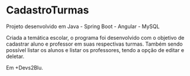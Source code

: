 # CadastroTurmas
Projeto desenvolvido em Java - Spring Boot - Angular - MySQL

Criada a temática escolar, o programa foi desenvolvido com o objetivo de cadastrar aluno e professor em suas respectivas turmas. Também sendo possível listar os alunos e listar os professores, tendo a opção de editar e deletar.

Em +Devs2Blu.
 
